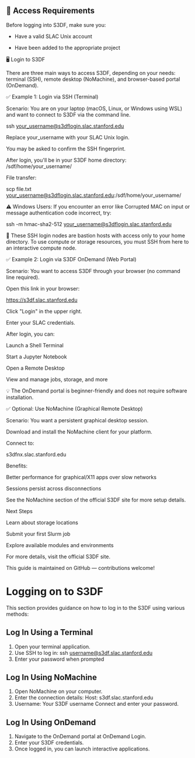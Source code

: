 
## 🔑 Access Requirements

Before logging into S3DF, make sure you:

- Have a valid SLAC Unix account

- Have been added to the appropriate project

🖥️ Login to S3DF

There are three main ways to access S3DF, depending on your needs: terminal (SSH), remote desktop (NoMachine), and browser-based portal (OnDemand).

✅ Example 1: Login via SSH (Terminal)

Scenario: You are on your laptop (macOS, Linux, or Windows using WSL) and want to connect to S3DF via the command line.

ssh your_username@s3dflogin.slac.stanford.edu

Replace your_username with your SLAC Unix login.

You may be asked to confirm the SSH fingerprint.

After login, you'll be in your S3DF home directory: /sdf/home/your_username/

File transfer:

scp file.txt your_username@s3dflogin.slac.stanford.edu:/sdf/home/your_username/

⚠️ Windows Users: If you encounter an error like Corrupted MAC on input or message authentication code incorrect, try:

ssh -m hmac-sha2-512 your_username@s3dflogin.slac.stanford.edu

🔄 These SSH login nodes are bastion hosts with access only to your home directory. To use compute or storage resources, you must SSH from here to an interactive compute node.

✅ Example 2: Login via S3DF OnDemand (Web Portal)

Scenario: You want to access S3DF through your browser (no command line required).

Open this link in your browser:

https://s3df.slac.stanford.edu

Click "Login" in the upper right.

Enter your SLAC credentials.

After login, you can:

Launch a Shell Terminal

Start a Jupyter Notebook

Open a Remote Desktop

View and manage jobs, storage, and more

💡 The OnDemand portal is beginner-friendly and does not require software installation.

✅ Optional: Use NoMachine (Graphical Remote Desktop)

Scenario: You want a persistent graphical desktop session.

Download and install the NoMachine client for your platform.

Connect to:

s3dfnx.slac.stanford.edu

Benefits:

Better performance for graphical/X11 apps over slow networks

Sessions persist across disconnections

See the NoMachine section of the official S3DF site for more setup details.

Next Steps

Learn about storage locations

Submit your first Slurm job

Explore available modules and environments

For more details, visit the official S3DF site.

This guide is maintained on GitHub — contributions welcome!


# Logging on to S3DF

This section provides guidance on how to log in to the S3DF using various methods:

## Log In Using a Terminal
1. Open your terminal application.
2. Use SSH to log in:
   ssh username@s3df.slac.stanford.edu
3. Enter your password when prompted
 
## Log In Using NoMachine
1. Open NoMachine on your computer.
2. Enter the connection details:
   Host: s3df.slac.stanford.edu
3. Username: Your S3DF username
Connect and enter your password.

## Log In Using OnDemand
1. Navigate to the OnDemand portal at OnDemand Login.
2. Enter your S3DF credentials.
3. Once logged in, you can launch interactive applications.

